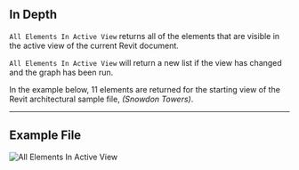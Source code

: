 ## In Depth
`All Elements In Active View` returns all of the elements that are visible in the active view of the current Revit document.

`All Elements In Active View` will return a new list if the view has changed and the graph has been run.

In the example below, 11 elements are returned for the starting view of the Revit architectural sample file, _(Snowdon Towers)_.
___
## Example File

![All Elements In Active View](./DSRevitNodesUI.ElementsInView_img.jpg)
